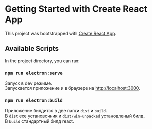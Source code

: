 # Getting Started with Create React App

This project was bootstrapped with [Create React App](https://github.com/facebook/create-react-app).

## Available Scripts

In the project directory, you can run:

### `npm run electron:serve`

Запуск в dev режиме.\
Запускается приложение и в браузере на [http://localhost:3000](http://localhost:3000).

### `npm run electron:build`

Приложение билдится в две папки `dist` и `build`.\
В `dist` exe установочник и `dist/win-unpacked` установленый билд.\
В `build` стандартный билд react.
